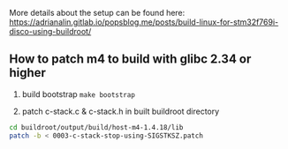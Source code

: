 More details about the setup can be found here:
https://adrianalin.gitlab.io/popsblog.me/posts/build-linux-for-stm32f769i-disco-using-buildroot/

## How to patch m4 to build with glibc 2.34 or higher
1. build bootstrap
`make bootstrap`

2. patch c-stack.c & c-stack.h in built buildroot directory
```bash
cd buildroot/output/build/host-m4-1.4.18/lib
patch -b < 0003-c-stack-stop-using-SIGSTKSZ.patch
```
